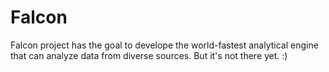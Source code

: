 # Falcon
Falcon project has the goal to develope the world-fastest analytical engine that can analyze data from diverse sources. But it's not there yet. :)
